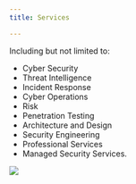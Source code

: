 ```yaml
---
title: Services

---
```

Including but not limited to:

* Cyber Security
* Threat Intelligence
* Incident Response
* Cyber Operations
* Risk
* Penetration Testing
* Architecture and Design
* Security Engineering
* Professional Services
* Managed Security Services.

![](/uploads/pexels-fauxels-3184465.jpg)